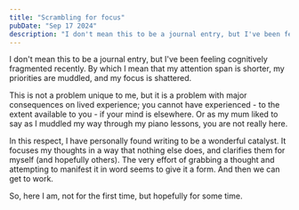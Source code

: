 ```yaml
---
title: "Scrambling for focus"
pubDate: "Sep 17 2024"
description: "I don't mean this to be a journal entry, but I've been feeling cognitively fragmented recently."
---
```


I don't mean this to be a journal entry, but I've been feeling cognitively fragmented recently. By which I mean that my attention span is shorter, my priorities are muddled, and my focus is shattered.

This is not a problem unique to me, but it is a problem with major consequences on lived experience; you cannot have experienced - to the extent available to you - if your mind is elsewhere. Or as my mum liked to say as I muddled my way through my piano lessons, you are not really here.

In this respect, I have personally found writing to be a wonderful catalyst. It focuses my thoughts in a way that nothing else does, and clarifies them for myself (and hopefully others). The very effort of grabbing a thought and attempting to manifest it in word seems to give it a form. And then we can get to work.

So, here I am, not for the first time, but hopefully for some time.
